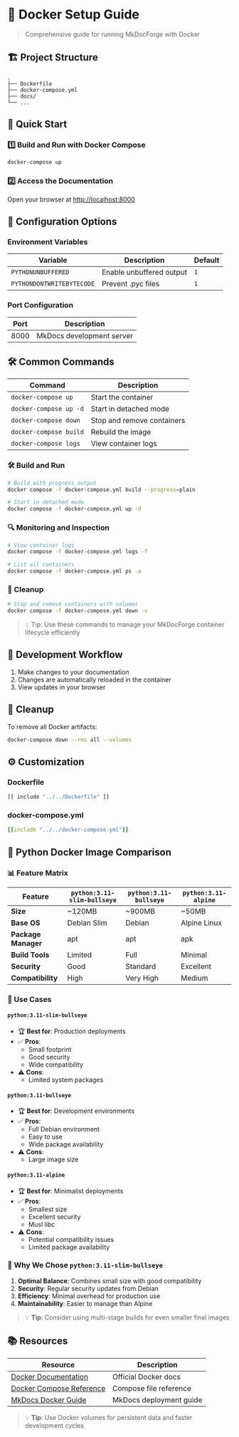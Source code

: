 # 🐳 Docker Setup Guide

> Comprehensive guide for running MkDocForge with Docker

## 🏗️ Project Structure

```plaintext
.
├── Dockerfile
├── docker-compose.yml
├── docs/
└── ...
```

## 🚀 Quick Start

### 1️⃣ Build and Run with Docker Compose

```bash
docker-compose up
```

### 2️⃣ Access the Documentation

Open your browser at [http://localhost:8000](http://localhost:8000)

## 🔧 Configuration Options

### Environment Variables

| Variable                  | Description              | Default |
| ------------------------- | ------------------------ | ------- |
| `PYTHONUNBUFFERED`        | Enable unbuffered output | `1`     |
| `PYTHONDONTWRITEBYTECODE` | Prevent .pyc files       | `1`     |

### Port Configuration

| Port | Description               |
| ---- | ------------------------- |
| 8000 | MkDocs development server |

## 🛠️ Common Commands

| Command                | Description                |
| ---------------------- | -------------------------- |
| `docker-compose up`    | Start the container        |
| `docker-compose up -d` | Start in detached mode     |
| `docker-compose down`  | Stop and remove containers |
| `docker-compose build` | Rebuild the image          |
| `docker-compose logs`  | View container logs        |

### 🛠️ Build and Run

```bash
# Build with progress output
docker compose -f docker-compose.yml build --progress=plain

# Start in detached mode
docker compose -f docker-compose.yml up -d
```

### 🔍 Monitoring and Inspection

```bash
# View container logs
docker compose -f docker-compose.yml logs -f

# List all containers
docker compose -f docker-compose.yml ps -a
```

### 🧹 Cleanup

```bash
# Stop and remove containers with volumes
docker compose -f docker-compose.yml down -v
```

> 💡 Tip: Use these commands to manage your MkDocForge container lifecycle efficiently

## 🔄 Development Workflow

1. Make changes to your documentation
2. Changes are automatically reloaded in the container
3. View updates in your browser

## 🧹 Cleanup

To remove all Docker artifacts:

```bash
docker-compose down --rmi all --volumes
```

## ⚙️ Customization

### Dockerfile

```dockerfile
[[ include "../../Dockerfile" ]]
```

### docker-compose.yml

```yaml
[[include "../../docker-compose.yml"]]
```

## 🐍 Python Docker Image Comparison

### 📊 Feature Matrix

| Feature             | `python:3.11-slim-bullseye` | `python:3.11-bullseye` | `python:3.11-alpine` |
| ------------------- | --------------------------- | ---------------------- | -------------------- |
| **Size**            | ~120MB                      | ~900MB                 | ~50MB                |
| **Base OS**         | Debian Slim                 | Debian                 | Alpine Linux         |
| **Package Manager** | apt                         | apt                    | apk                  |
| **Build Tools**     | Limited                     | Full                   | Minimal              |
| **Security**        | Good                        | Standard               | Excellent            |
| **Compatibility**   | High                        | Very High              | Medium               |

### 🎯 Use Cases

#### `python:3.11-slim-bullseye`

- 🏆 **Best for**: Production deployments
- ✅ **Pros**:
    - Small footprint
    - Good security
    - Wide compatibility
- ⚠️ **Cons**:
    - Limited system packages

#### `python:3.11-bullseye`

- 🏆 **Best for**: Development environments
- ✅ **Pros**:
    - Full Debian environment
    - Easy to use
    - Wide package availability
- ⚠️ **Cons**:
    - Large image size

#### `python:3.11-alpine`

- 🏆 **Best for**: Minimalist deployments
- ✅ **Pros**:
    - Smallest size
    - Excellent security
    - Musl libc
- ⚠️ **Cons**:
    - Potential compatibility issues
    - Limited package availability

### 🤔 Why We Chose `python:3.11-slim-bullseye`

1. **Optimal Balance**: Combines small size with good compatibility
2. **Security**: Regular security updates from Debian
3. **Efficiency**: Minimal overhead for production use
4. **Maintainability**: Easier to manage than Alpine

> 💡 **Tip**: Consider using multi-stage builds for even smaller final images

## 📚 Resources

| Resource                                                                      | Description             |
| ----------------------------------------------------------------------------- | ----------------------- |
| [Docker Documentation](https://docs.docker.com/)                              | Official Docker docs    |
| [Docker Compose Reference](https://docs.docker.com/compose/compose-file/)     | Compose file reference  |
| [MkDocs Docker Guide](https://www.mkdocs.org/user-guide/deploying-your-docs/) | MkDocs deployment guide |

> 💡 **Tip**: Use Docker volumes for persistent data and faster development cycles
